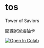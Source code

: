 # tos
Tower of Saviors


間諜家家酒抽卡

[![Open In Colab](https://colab.research.google.com/assets/colab-badge.svg)](https://colab.research.google.com/github/taipingeric/tos/blob/master/Tos_SpyxFamily.ipynb)

